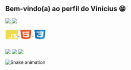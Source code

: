 ## Bem-vindo(a) ao perfil do Vinicius 😁

 <div>
   <a href="https://github.com/RibeiroPorto">
   <img height="180em" src="https://github-readme-stats.vercel.app/api?username=RibeiroPorto&show_icons=true&theme=tokyonight&include_all_commits=true&count_private=true"/>
   <img height="180em" src="https://github-readme-stats.vercel.app/api/top-langs/?username=RibeiroPorto&layout=compact&langs_count=6&theme=tokyonight"/>

</div>
<div style="display: inline_block"><br>
  <img align="center" alt="Js" height="30" width="40" src="https://raw.githubusercontent.com/devicons/devicon/master/icons/javascript/javascript-plain.svg">
  <img align="center" alt="HTML" height="30" width="40" src="https://raw.githubusercontent.com/devicons/devicon/master/icons/html5/html5-original.svg">
  <img align="center" alt="CSS" height="30" width="40" src="https://raw.githubusercontent.com/devicons/devicon/master/icons/css3/css3-original.svg">
</div>
 
 <br>
 
 
 
<div> 
  

  <a href = "mailto:portov394@gmail.com"><img src="https://img.shields.io/badge/-Gmail-%23333?style=for-the-badge&logo=gmail&logoColor=white" target="_blank"></a>
  <a href="https://www.linkedin.com/in/vinicius-ribeiro-8676b9234/" target="_blank"><img src="https://img.shields.io/badge/-LinkedIn-%230077B5?style=for-the-badge&logo=linkedin&logoColor=white" target="_blank"></a> 
 <a href="https://www.frontendmentor.io/profile/RibeiroPorto" target="_blank"><img src="https://img.shields.io/badge/Frontend%20Mentor-3F54A3?logo=frontendmentor&logoColor=fff&style=for-the-badge" target="_blank"></a> 
 
  ![Snake animation](https://github.com/RibeiroPorto/RibeiroPorto/blob/output/github-contribution-grid-snake.svg)

</div>
